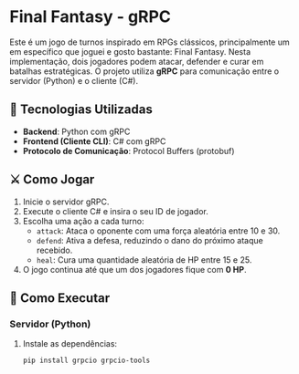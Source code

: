 # Final Fantasy - gRPC  

Este é um jogo de turnos inspirado em RPGs clássicos, principalmente um em específico que joguei e gosto bastante: Final Fantasy. Nesta implementação, dois jogadores podem atacar, defender e curar em batalhas estratégicas. O projeto utiliza **gRPC** para comunicação entre o servidor (Python) e o cliente (C#).  

## 📌 Tecnologias Utilizadas  
- **Backend**: Python com gRPC  
- **Frontend (Cliente CLI)**: C# com gRPC  
- **Protocolo de Comunicação**: Protocol Buffers (protobuf)  

## ⚔️ Como Jogar  
1. Inicie o servidor gRPC.  
2. Execute o cliente C# e insira o seu ID de jogador.  
3. Escolha uma ação a cada turno:  
   - `attack`: Ataca o oponente com uma força aleatória entre 10 e 30.  
   - `defend`: Ativa a defesa, reduzindo o dano do próximo ataque recebido.  
   - `heal`: Cura uma quantidade aleatória de HP entre 15 e 25.  
4. O jogo continua até que um dos jogadores fique com **0 HP**.  

## 🚀 Como Executar  

### Servidor (Python)  
1. Instale as dependências:  
   ```sh
   pip install grpcio grpcio-tools
